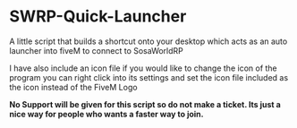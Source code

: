 # SWRP-Quick-Launcher
A little script that builds a shortcut onto your desktop which acts as an auto launcher into fiveM to connect to SosaWorldRP

I have also include an icon file if you would like to change the icon of the program you can right click into its settings and set the icon file included as the icon instead of the FiveM Logo


**No Support will be given for this script so do not make a ticket. Its just a nice way for people who wants a faster way to join.**
